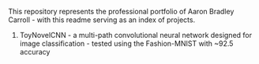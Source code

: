 This repository represents the professional portfolio of Aaron Bradley Carroll - with this readme serving as an index of projects.

1) ToyNovelCNN - a multi-path convolutional neural network designed for image classification - tested using the Fashion-MNIST with ~92.5 accuracy


